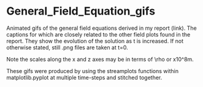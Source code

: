 # General_Field_Equation_gifs
Animated gifs of the general field equations derived in my report (link). The captions for which are closely related to the other field plots found in the report. They show the evolution of the solution as t is increased. If not otherwise stated, still .png files are taken at t=0.

Note the scales along the x and z axes may be in terms of \rho or x10^8m.

These gifs were produced by using the streamplots functions within matplotlib.pyplot at multiple time-steps and stitched together.
